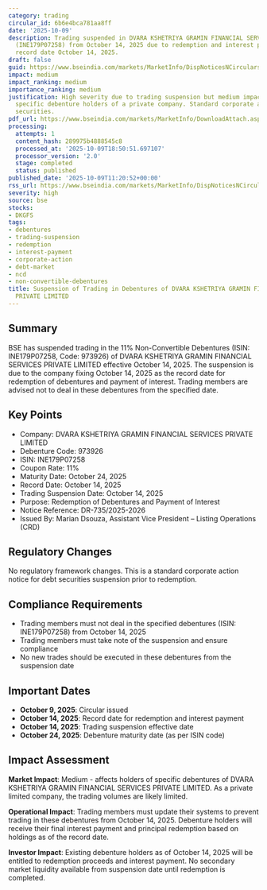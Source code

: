 ```yaml
---
category: trading
circular_id: 6b6e4bca781aa8ff
date: '2025-10-09'
description: Trading suspended in DVARA KSHETRIYA GRAMIN FINANCIAL SERVICES debentures
  (INE179P07258) from October 14, 2025 due to redemption and interest payment with
  record date October 14, 2025.
draft: false
guid: https://www.bseindia.com/markets/MarketInfo/DispNoticesNCirculars.aspx?Noticeid={31F584BB-E388-4F49-9ED5-B937C8CE0563}&noticeno=20251009-20&dt=10/09/2025&icount=20&totcount=72&flag=0
impact: medium
impact_ranking: medium
importance_ranking: medium
justification: High severity due to trading suspension but medium impact as it affects
  specific debenture holders of a private company. Standard corporate action for debt
  securities.
pdf_url: https://www.bseindia.com/markets/MarketInfo/DownloadAttach.aspx?id=20251009-20&attachedId=
processing:
  attempts: 1
  content_hash: 289975b4888545c8
  processed_at: '2025-10-09T18:50:51.697107'
  processor_version: '2.0'
  stage: completed
  status: published
published_date: '2025-10-09T11:20:52+00:00'
rss_url: https://www.bseindia.com/markets/MarketInfo/DispNoticesNCirculars.aspx?Noticeid={31F584BB-E388-4F49-9ED5-B937C8CE0563}&noticeno=20251009-20&dt=10/09/2025&icount=20&totcount=72&flag=0
severity: high
source: bse
stocks:
- DKGFS
tags:
- debentures
- trading-suspension
- redemption
- interest-payment
- corporate-action
- debt-market
- ncd
- non-convertible-debentures
title: Suspension of Trading in Debentures of DVARA KSHETRIYA GRAMIN FINANCIAL SERVICES
  PRIVATE LIMITED
---
```


## Summary

BSE has suspended trading in the 11% Non-Convertible Debentures (ISIN: INE179P07258, Code: 973926) of DVARA KSHETRIYA GRAMIN FINANCIAL SERVICES PRIVATE LIMITED effective October 14, 2025. The suspension is due to the company fixing October 14, 2025 as the record date for redemption of debentures and payment of interest. Trading members are advised not to deal in these debentures from the specified date.

## Key Points

- Company: DVARA KSHETRIYA GRAMIN FINANCIAL SERVICES PRIVATE LIMITED
- Debenture Code: 973926
- ISIN: INE179P07258
- Coupon Rate: 11%
- Maturity Date: October 24, 2025
- Record Date: October 14, 2025
- Trading Suspension Date: October 14, 2025
- Purpose: Redemption of Debentures and Payment of Interest
- Notice Reference: DR-735/2025-2026
- Issued By: Marian Dsouza, Assistant Vice President – Listing Operations (CRD)

## Regulatory Changes

No regulatory framework changes. This is a standard corporate action notice for debt securities suspension prior to redemption.

## Compliance Requirements

- Trading members must not deal in the specified debentures (ISIN: INE179P07258) from October 14, 2025
- Trading members must take note of the suspension and ensure compliance
- No new trades should be executed in these debentures from the suspension date

## Important Dates

- **October 9, 2025**: Circular issued
- **October 14, 2025**: Record date for redemption and interest payment
- **October 14, 2025**: Trading suspension effective date
- **October 24, 2025**: Debenture maturity date (as per ISIN code)

## Impact Assessment

**Market Impact**: Medium - affects holders of specific debentures of DVARA KSHETRIYA GRAMIN FINANCIAL SERVICES PRIVATE LIMITED. As a private limited company, the trading volumes are likely limited.

**Operational Impact**: Trading members must update their systems to prevent trading in these debentures from October 14, 2025. Debenture holders will receive their final interest payment and principal redemption based on holdings as of the record date.

**Investor Impact**: Existing debenture holders as of October 14, 2025 will be entitled to redemption proceeds and interest payment. No secondary market liquidity available from suspension date until redemption is completed.